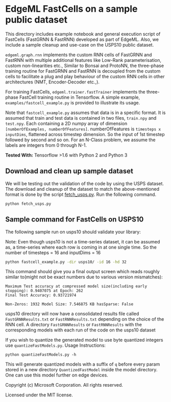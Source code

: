 # EdgeML FastCells on a sample public dataset

This directory includes example notebook and general execution script of
FastCells (FastGRNN & FastRNN) developed as part of EdgeML. Also, we include a
sample cleanup and use-case on the USPS10 public dataset.

`edgeml.graph.rnn` implements the custom RNN cells of FastGRNN and FastRNN with
multiple additional features like Low-Rank parameterisation, custom
non-linearities etc., Similar to Bonsai and ProtoNN, the three-phase training
routine for FastGRNN and FastRNN is decoupled from the custom cells to
facilitate a plug and play behaviour of the custom RNN cells in other
architectures (NMT, Encoder-Decoder etc.,).

For training FastCells, `edgeml.trainer.fastTrainer` implements the three-phase
FastCell training routine in Tensorflow. A simple example,
`examples/fastcell_example.py` is provided to illustrate its usage.

Note that `fastcell_example.py` assumes that data is in a specific format.  It
is assumed that train and test data is contained in two files, `train.npy` and
`test.npy`. Each containing a 2D numpy array of dimension `[numberOfExamples,
numberOfFeatures]`. numberOfFeatures is `timesteps x inputDims`, flattened
across timestep dimension. So the input of 1st timestep followed by second and
so on.  For an N-Class problem, we assume the labels are integers from 0
through N-1.

**Tested With:** Tensorflow >1.6 with Python 2 and Python 3

## Download and clean up sample dataset

We will be testing out the validation of the code by using the USPS dataset. The download and cleanup of the dataset to match the above-mentioned format is done by the script [fetch_usps.py](fetch_usps.py). Run the following command.

```
python fetch_usps.py
```

## Sample command for FastCells on USPS10
The following sample run on usps10 should validate your library:

Note: Even though usps10 is not a time-series dataset, it can be assumed as, a time-series where each row is coming in at one single time.
So the number of timesteps = 16 and inputDims = 16

```bash
python fastcell_example.py -dir usps10/ -id 16 -hd 32
```
This command should give you a final output screen which reads roughly similar to(might not be exact numbers due to various version mismatches):

```
Maximum Test accuracy at compressed model size(including early stopping): 0.9407075 at Epoch: 262
Final Test Accuracy: 0.93721974

Non-Zeros: 1932 Model Size: 7.546875 KB hasSparse: False
```
usps10 directory will now have a consolidated results file called `FastGRNNResults.txt` or `FastRNNResults.txt` depending on the choice of the RNN cell.
A directory `FastGRNNResults` or `FastRNNResults` with the corresponding models with each run of the code on the usps10 dataset

If you wish to quantize the generated model to use byte quantized integers use `quantizeFastModels.py`. Usage Instructions:

```
python quantizeFastModels.py -h
```

This will generate quantized models with a suffix of `q` before every param stored in a new directory `QuantizedFastModel` inside the model directory.
One can use this model further on edge devices.

Copyright (c) Microsoft Corporation. All rights reserved. 

Licensed under the MIT license.
